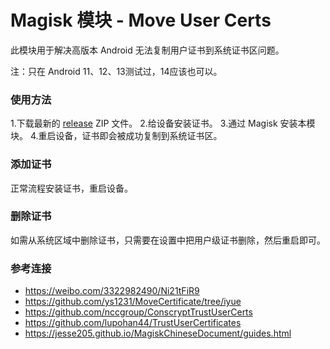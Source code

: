 # Magisk 模块 - Move User Certs

此模块用于解决高版本 Android 无法复制用户证书到系统证书区问题。


注：只在 Android 11、12、13测试过，14应该也可以。

### 使用方法

1.下载最新的 [release](https://github.com/fany0r/MoveUserCertificate/releases) ZIP 文件。
2.给设备安装证书。
3.通过 Magisk 安装本模块。
4.重启设备，证书即会被成功复制到系统证书区。

### 添加证书

正常流程安装证书，重启设备。

### 删除证书

如需从系统区域中删除证书，只需要在设置中把用户级证书删除，然后重启即可。

### 参考连接

- https://weibo.com/3322982490/Ni21tFiR9
- https://github.com/ys1231/MoveCertificate/tree/iyue
- https://github.com/nccgroup/ConscryptTrustUserCerts
- https://github.com/lupohan44/TrustUserCertificates
- https://jesse205.github.io/MagiskChineseDocument/guides.html
